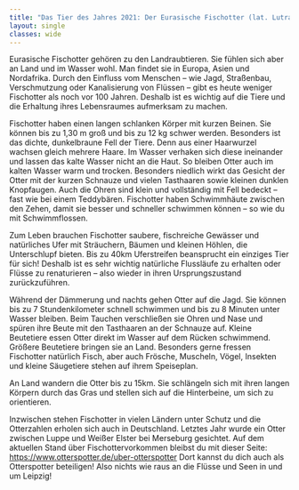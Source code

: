 ```yaml
---
title: "Das Tier des Jahres 2021: Der Eurasische Fischotter (lat. Lutra lutra)"
layout: single
classes: wide
---
```

Eurasische Fischotter gehören zu den Landraubtieren. Sie fühlen sich aber an Land und im Wasser wohl. Man findet sie in Europa, Asien und Nordafrika. Durch den Einfluss vom Menschen – wie Jagd, Straßenbau, Verschmutzung oder Kanalisierung von Flüssen – gibt es heute weniger Fischotter als noch vor 100 Jahren. Deshalb ist es wichtig auf die Tiere und die Erhaltung ihres Lebensraumes aufmerksam zu machen.

Fischotter haben einen langen schlanken Körper mit kurzen Beinen. Sie können bis zu 1,30 m groß und bis zu 12 kg schwer werden. Besonders ist das dichte, dunkelbraune Fell der Tiere. Denn aus einer Haarwurzel wachsen gleich mehrere Haare. Im Wasser verhaken sich diese ineinander und lassen das kalte Wasser nicht an die Haut. So bleiben Otter auch im kalten Wasser warm und trocken. Besonders niedlich wirkt das Gesicht der Otter mit der kurzen Schnauze und vielen Tasthaaren sowie kleinen dunklen Knopfaugen. Auch die Ohren sind klein und vollständig mit Fell bedeckt – fast wie bei einem Teddybären. Fischotter haben Schwimmhäute zwischen den Zehen, damit sie besser und schneller schwimmen können – so wie du mit Schwimmflossen.

Zum Leben brauchen Fischotter saubere, fischreiche Gewässer und natürliches Ufer mit Sträuchern, Bäumen und kleinen Höhlen, die Unterschlupf bieten. Bis zu 40km Uferstreifen beansprucht ein einziges Tier für sich! Deshalb ist es sehr wichtig natürliche Flussläufe zu erhalten oder Flüsse zu renaturieren – also wieder in ihren Ursprungszustand zurückzuführen.

Während der Dämmerung und nachts gehen Otter auf die Jagd. Sie können bis zu 7 Stundenkilometer schnell schwimmen und bis zu 8 Minuten unter Wasser bleiben. Beim Tauchen verschließen sie Ohren und Nase und spüren ihre Beute mit den Tasthaaren an der Schnauze auf. Kleine Beutetiere essen Otter direkt im Wasser auf dem Rücken schwimmend. Größere Beutetiere bringen sie an Land. Besonders gerne fressen Fischotter natürlich Fisch, aber auch Frösche, Muscheln, Vögel, Insekten und kleine Säugetiere stehen auf ihrem Speiseplan.

An Land wandern die Otter bis zu 15km. Sie schlängeln sich mit ihren langen Körpern durch das Gras und stellen sich auf die Hinterbeine, um sich zu orientieren.

Inzwischen stehen Fischotter in vielen Ländern unter Schutz und die Otterzahlen erholen sich auch in Deutschland. Letztes Jahr wurde ein Otter zwischen Luppe und Weißer Elster bei Merseburg gesichtet. Auf dem aktuellen Stand über Fischottervorkommen bleibst du mit dieser Seite: https://www.otterspotter.de/uber-otterspotter Dort kannst du dich auch als Otterspotter beteiligen! Also nichts wie raus an die Flüsse und Seen in und um Leipzig!
